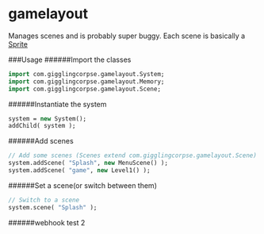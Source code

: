 gamelayout
==========

Manages scenes and is probably super buggy.  Each scene is basically a [Sprite](http://www.openfl.org/documentation/api/flash/display/Sprite.html)



###Usage
######Import the classes
```haxe
import com.gigglingcorpse.gamelayout.System;
import com.gigglingcorpse.gamelayout.Memory;
import com.gigglingcorpse.gamelayout.Scene;
```

######Instantiate the system
```haxe
system = new System();
addChild( system );
```

######Add scenes
```haxe
// Add some scenes (Scenes extend com.gigglingcorpse.gamelayout.Scene)
system.addScene( "Splash", new MenuScene() );
system.addScene( "game", new Level1() );
```

######Set a scene(or switch between them)
```haxe
// Switch to a scene
system.scene( "Splash" );
```


######webhook test
2